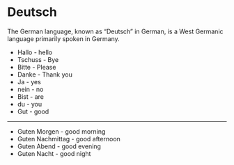 # Deutsch
The German language, known as “Deutsch” in German, is a West Germanic language primarily spoken in Germany.

* Hallo - hello
* Tschuss - Bye
* Bitte - Please
* Danke - Thank you
* Ja - yes
* nein - no
* Bist - are
* du - you
* Gut - good
____________________

* Guten Morgen - good morning
* Guten Nachmittag - good afternoon
* Guten Abend - good evening
* Guten Nacht - good night
